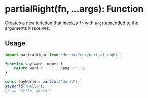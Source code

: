 # partialRight(fn, ...args): Function

Creates a new function that invokes `fn` with `args` appended to the arguments it receives.

## Usage

```js
import partialRight from 'doremi/func/partial-right';

function say(word, name) {
    return word + ', ' + name + '!';
}

const sayWorld = partial('World');
sayWorld('Hello');
// => 'Hello, World!'
```
